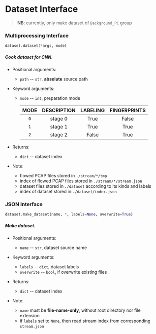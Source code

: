 # Dataset Interface

 > __NB__: currently, only make dataset of `Background_PC` group

### Multiprocessing Interface

```python
dataset.dataset(*args, mode)
```

##### Cook dataset for CNN.

 - Positional arguments:
    * `path` -- `str`, **absolute** source path

 - Keyword arguments:
    * `mode` -- `int`, preparation mode
    
        | MODE | DESCRIPTION | LABELING | FINGERPRINTS |
        | :--: | :---------: | :------: | :----------: |
        | `0`  |   stage 0   |   True   |    False     |
        | `1`  |   stage 1   |   True   |     True     |
        | `2`  |   stage 2   |  False   |     True     |

 - Returns:
    * `dict` -- dataset index

 - Note:
 	* flowed PCAP files stored in `./stream/*/tmp`
 	* index of flowed PCAP files stored in `./stream/*/stream.json`
 	* dataset files stored in `./dataset` according to its kinds and labels
 	* index of dataset stored in `./dataset/index.json`

### JSON Interface

```python
dataset.make_dataset(name, *, labels=None, overwrite=True)
```

##### Make dataset.

 - Positional arguments:
    * `name` -- `str`, dataset source name

 - Keyword arguments:
    * `labels` -- `dict`, dataset labels
    * `overwrite` -- `bool`, if overwrite existing files

 - Returns:
    * `dict` -- dataset index

 - Note:
 	* `name` must be **file-name-only**, without root directory nor file extension
 	* if `labels` set to `None`, then read stream index from corresponding `stream.json`

